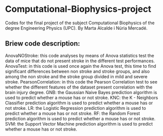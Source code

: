 # Computational-Biophysics-project
Codes for the final project of the subject Computational Biophysics of the degree Engineering Physics (UPC). By Marta Alcalde i Núria Mercadé.

## Briew code description:
AnovaNOStroke: this code analyses by means of Anova statistics test the data of mice that do not present stroke in the different test performances.
AnovaTest: in this code is used once again the Anova test, this time to find significant differences between non stroke and stroke groups, and also among the non stroke and the stroke group divided in mild and severe stroke.
PearsonCorrelation: in this code the Pearson Correlation test to see whether the different features of the dataset present correlation with the brain injury degree.
GNB: the Gaussian Naive Bayes prediction algorithm is used to predict whether a mouse has or not stroke.
KNC: the K - Neighbors Classifier prediction algorithm is used to predict whether a mouse has or not stroke.
LR: the Logistic Regression prediction algorithm is used to predict whether a mouse has or not stroke.
RF: the Random Forest prediction algorithm is used to predict whether a mouse has or not stroke.
SVM: the Support Vector Machine prediction algorithm is used to predict whether a mouse has or not stroke.
